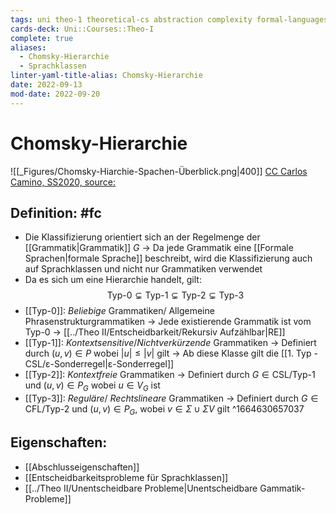 ```yaml
---
tags: uni theo-1 theoretical-cs abstraction complexity formal-languages chomsky
cards-deck: Uni::Courses::Theo-I
complete: true
aliases:
  - Chomsky-Hierarchie
  - Sprachklassen
linter-yaml-title-alias: Chomsky-Hierarchie
date: 2022-09-13
mod-date: 2022-09-20
---
```


# Chomsky-Hierarchie
![[_Figures/Chomsky-Hiarchie-Spachen-Überblick.png|400]]
[CC Carlos Camino, SS2020, source:](https://fmi.uni-stuttgart.de/files/ti/teaching/s20/ti2/erg/z06.pdf)

## Definition: #fc
- Die Klassifizierung orientiert sich an der Regelmenge der [[Grammatik|Grammatik]] $G$
  -> Da jede Grammatik eine [[Formale Sprachen|formale Sprache]] beschreibt, wird die Klassifizierung auch auf Sprachklassen und nicht nur Grammatiken verwendet 
- Da es sich um eine Hierarchie handelt, gilt:$$\text{Typ-0}\subsetneq\text{Typ-1}\subsetneq\text{Typ-2}\subsetneq\text{Typ-3}$$
- [[Typ-0]]: *Beliebige* Grammatiken/ Allgemeine Phrasenstrukturgrammatiken
	-> Jede existierende Grammatik ist vom Typ-0
	-> [[../Theo II/Entscheidbarkeit/Rekursiv Aufzählbar|RE]]
- [[Typ-1]]: *Kontextsensitive*/*Nichtverkürzende* Grammatiken
	-> Definiert durch $(u,v)\in P$ wobei $|u|\leq|v|$ gilt
	-> Ab diese Klasse gilt die [[1. Typ - CSL/ε-Sonderregel|ε-Sonderregel]]
- [[Typ-2]]: *Kontextfreie* Grammatiken
	-> Definiert durch $G\in\text{CSL/Typ-1}$ und $(u,v)\in P_G$ wobei $u\in V_G$ ist
- [[Typ-3]]: *Reguläre*/ *Rechtslineare* Grammatiken
	-> Definiert durch $G\in\text{CFL/Typ-2}$ und $(u,v)\in P_G,$ wobei $v\in\Sigma\cup\Sigma V$ gilt
^1664630657037

## Eigenschaften:
- [[Abschlusseigenschaften]]
- [[Entscheidbarkeitsprobleme für Sprachklassen]]
- [[../Theo II/Unentscheidbare Probleme|Unentscheidbare Gammatik-Probleme]]
